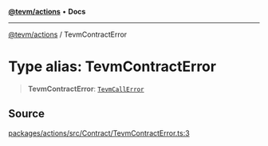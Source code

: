 [**@tevm/actions**](../README.md) • **Docs**

***

[@tevm/actions](../globals.md) / TevmContractError

# Type alias: TevmContractError

> **TevmContractError**: [`TevmCallError`](TevmCallError.md)

## Source

[packages/actions/src/Contract/TevmContractError.ts:3](https://github.com/evmts/tevm-monorepo/blob/main/packages/actions/src/Contract/TevmContractError.ts#L3)
